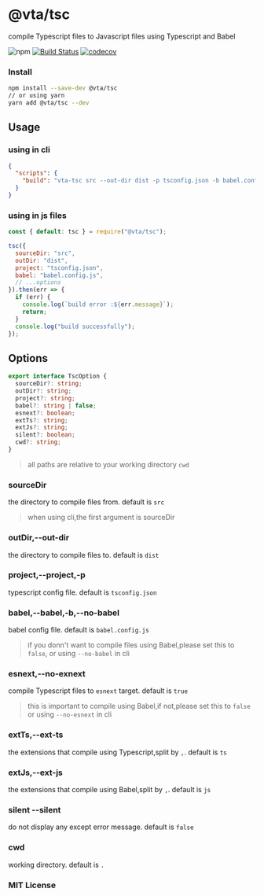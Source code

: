# @vta/tsc

compile Typescript files to Javascript files using Typescript and Babel

![npm](https://img.shields.io/npm/v/@vta/tsc)
[![Build Status](https://travis-ci.com/vta-js/tsc.svg?branch=master)](https://travis-ci.com/vta-js/tsc)
[![codecov](https://codecov.io/gh/vta-js/tsc/branch/master/graph/badge.svg)](https://codecov.io/gh/vta-js/tsc)

### Install

```bash
npm install --save-dev @vta/tsc
// or using yarn
yarn add @vta/tsc --dev
```

## Usage

### using in cli

```json
{
  "scripts": {
    "build": "vta-tsc src --out-dir dist -p tsconfig.json -b babel.config.js"
  }
}
```

### using in js files

```javascript
const { default: tsc } = require("@vta/tsc");

tsc({
  sourceDir: "src",
  outDir: "dist",
  project: "tsconfig.json",
  babel: "babel.config.js",
  // ...options
}).then(err => {
  if (err) {
    console.log(`build error :${err.message}`);
    return;
  }
  console.log("build successfully");
});
```

## Options

```typescript
export interface TscOption {
  sourceDir?: string;
  outDir?: string;
  project?: string;
  babel?: string | false;
  esnext?: boolean;
  extTs?: string;
  extJs?: string;
  silent?: boolean;
  cwd?: string;
}
```

> all paths are relative to your working directory `cwd`

### sourceDir

the directory to compile files from. default is `src`

> when using cli,the first argument is sourceDir

### outDir,--out-dir

the directory to compile files to. default is `dist`

### project,--project,-p

typescript config file. default is `tsconfig.json`

### babel,--babel,-b,--no-babel

babel config file. default is `babel.config.js`

> if you donn't want to compile files using Babel,please set this to `false`, or using `--no-babel` in cli

### esnext,--no-exnext

compile Typescript files to `esnext` target. default is `true`

> this is important to compile using Babel,if not,please set this to `false` or using `--no-esnext` in cli

### extTs,--ext-ts

the extensions that compile using Typescript,split by `,`. default is `ts`

### extJs,--ext-js

the extensions that compile using Babel,split by `,`. default is `js`

### silent --silent

do not display any except error message. default is `false`

### cwd

working directory. default is `.`

### MIT License
